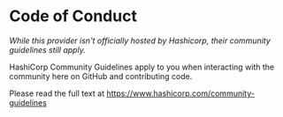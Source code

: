 # Code of Conduct

_While this provider isn't officially hosted by Hashicorp, their community guidelines still apply._

HashiCorp Community Guidelines apply to you when interacting with the community here on GitHub and contributing code.

Please read the full text at https://www.hashicorp.com/community-guidelines